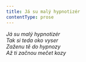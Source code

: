 ```yaml
---
title: Já su malý hypnotizér
contentType: prose
---
```


<section>

_Já su malý hypnotizér  
Tak si teda oko vyser  
Zaženu tě do hypnozy  
Až ti začnou mečet kozy_

</section>
